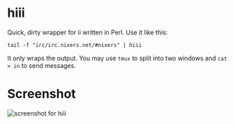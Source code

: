 hiii
====

Quick, dirty wrapper for ii written in Perl. Use it like this:

    tail -f "irc/irc.nixers.net/#nixers" | hiii

It only wraps the output. You may use `tmux` to split into two windows and `cat > in` to send messages.

Screenshot
==========

![screenshot for hiii](http://bugsofberk.net/assets/ii-new.png)
